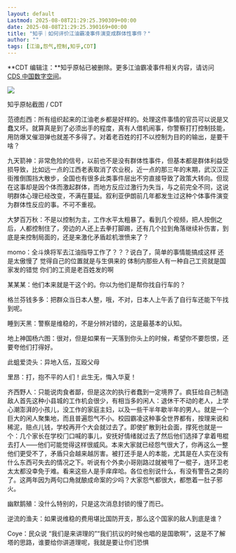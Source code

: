 ```yaml
---
layout: default
Lastmod: 2025-08-08T21:29:25.390309+00:00
date: 2025-08-08T21:29:25.390169+00:00
title: "知乎｜如何评价江油霸凌事件演变成群体性事件？"
author: ""
tags: [江油,怨气,控制,知乎,CDT]
---
```


**CDT 编辑注：**知乎原帖已被删除。更多江油霸凌事件相关内容，请访问 [CDS 中国数字空间](https://chinadigitaltimes.net/space/%E6%B1%9F%E6%B2%B9%E6%9C%AA%E6%88%90%E5%B9%B4%E5%B0%91%E5%A5%B3%E6%AC%BA%E5%87%8C%E4%BA%8B%E4%BB%B6 "CDS中国数字空间")。

![](https://images.weserv.nl/?url=https%3A//chinadigitaltimes.net/chinese/files/2025/08/Screenshot-2025-08-06-at-10.42.26-AM.png)

知乎原帖截图 / CDT

范德彪西：所有组织起来的江油老乡都是好样的。处理这件事情的官员可以说是又蠢又坏。就算真是到了必须出手的程度，真有人借机闹事，你警察打打控制技能，用防爆叉催泪弹也就差不多得了。对着老百姓的打不以控制为目的的输出，是要干啥？

九天箭神：非常危险的信号，以前也不是没有群体性事件，但基本都是群体利益受损导致，比如远一点的江⻄老表取消了农业税，近一点的那三年的末期，武汉汉正街推倒围挡大散步，全国也有很多此类事件层出不穷直接导致了政策大转向。但现在这事却是因个体而激起群体，而地方反应过激行为失当，与之前完全不同，这说明群体心理已经改变，不满在蔓延。叙利亚伊朗前几年都发生过这种个体事件演变为群体性反应的事。不可不重视。

大梦百万秋：不是以控制为主，工作水平太粗暴了。看到几个视频，把人按倒之后，人都控制住了，旁边的人还上去拳打脚踢，还有几个拉到⻆落继续补伤害，到底是来控制局面的，还是来激化矛盾趁机泄愤来了？

momo：全斗焕将军去江油指导工作了？？？说白了，简单的事情能搞成这样 还是太傲慢了 觉得自己的位置就是与生俱来的 体制内那些人有一种自己工资就是国家发的错觉 你们的工资是老百姓发的啊

某某某：他们本来就是干这个的。你以为他们是帮你找自行⻋的？

格兰芬钱多多：把群众当日本人整，哦，不对，日本人上午丢了自行⻋还能下午找到呢。

睡到天黑：警察是维稳的，不是分辨对错的，这是最基本的认知。

地上神国杨六图：很对，但是如果有一天落到你头上的时候，希望你不要怨恨，还要夸他们打得好。

此蛆爱烫头：异地入伍，互殴父母

里昂：打，抱不平的人们！此生无，悔入华夏！

齐西野人：只能说肉⻝者鄙，但是这次的执行者蠢到一定境界了。疯狂给自己制造敌人首先这种小县城的工作机会很少，有相当多的闲人：退休干不动的老人，上学心潮澎湃的小孩儿，没工作的家庭主妇，以及一些干半年歇半年的男人。就是一个巨大的闲人聚集地，而且普遍怨气不小。校园霸凌这种事全世界都有，按理来说和稀泥，赔点儿钱，学校再开个大会就过去了。即使扩散到社会面，撑死也就是一个：几个家⻓在学校⻔口喊的事儿，安抚好情绪就过去了然后他们选择了拿着甩棍去打人⸺他们可能觉得这样很威⻛。本来大家就已经怨气很大了，你再这么一整他们更受不了，矛盾只会越来越厉害。被打还手是人的本能，尤其是在人实在没有什么东⻄可失去的情况之下。听说有个外卖小哥刚路过就被甩了一棍子，连环卫老太太都没幸免于难。看来这些人是手痒痒哈。各位也别说什么，有没有警告之类的了。这两年因为两句口⻆就酿成命案的少吗？大家怨气都很大，都憋着一肚子邪火。

幽默鹅殖：没什么特别的，只是这次消息封锁的慢了而已。

逆流的渔夫：如果说维稳的费用堪比国防开支，那么这个国家的敌人到底是谁？

Coye：⺠众说 “我们是来讲理的”“我们抗议的时候也唱的是国歌啊”，这是不了解塔的思路，谁要给你讲道理呢，我就是要让你们恐惧

